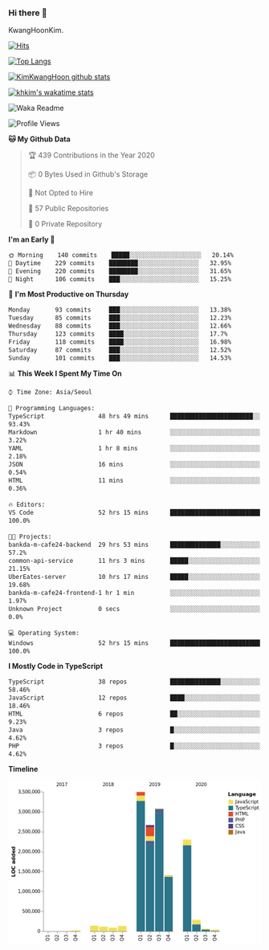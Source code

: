 ### Hi there 👋

KwangHoonKim.

[![Hits](https://hits.seeyoufarm.com/api/count/incr/badge.svg?url=https%3A%2F%2Fgithub.com%2Frhkdgns95)](https://hits.seeyoufarm.com)  

[![Top Langs](https://github-readme-stats.vercel.app/api/top-langs/?username=rhkdgns95&layout=compact)](https://github.com/anuraghazra/github-readme-stats)   

[![KimKwangHoon github stats](https://github-readme-stats.vercel.app/api?username=rhkdgns95&show_icons=true)](https://github.com/anuraghazra/github-readme-stats)  

[![khkim's wakatime stats](https://github-readme-stats.vercel.app/api/wakatime?username=rhkdgns95)](https://github.com/anuraghazra/github-readme-stats)

<!--
**rhkdgns95/rhkdgns95** is a ✨ _special_ ✨ repository because its `README.md` (this file) appears on your GitHub profile.

Here are some ideas to get you started:

- 🔭 I’m currently working on ...
- 🌱 I’m currently learning ...
- 👯 I’m looking to collaborate on ...
- 🤔 I’m looking for help with ...
- 💬 Ask me about ...
- 📫 How to reach me: ...
- 😄 Pronouns: ...
- ⚡ Fun fact: ...
-->



![Waka Readme](https://github.com/rhkdgns95/rhkdgns95/workflows/Waka%20Readme/badge.svg)
<!--START_SECTION:waka-->
![Profile Views](http://img.shields.io/badge/Profile%20Views-6-blue)

**🐱 My Github Data** 

> 🏆 439 Contributions in the Year 2020
 > 
> 📦 0 Bytes Used in Github's Storage 
 > 
> 🚫 Not Opted to Hire
 > 
> 📜 57 Public Repositories
 > 
> 🔑 0 Private Repository 
 > 
**I'm an Early 🐤** 

```text
🌞 Morning    140 commits    █████░░░░░░░░░░░░░░░░░░░░   20.14% 
🌆 Daytime    229 commits    ████████░░░░░░░░░░░░░░░░░   32.95% 
🌃 Evening    220 commits    ████████░░░░░░░░░░░░░░░░░   31.65% 
🌙 Night      106 commits    ███░░░░░░░░░░░░░░░░░░░░░░   15.25%

```
📅 **I'm Most Productive on Thursday** 

```text
Monday       93 commits     ███░░░░░░░░░░░░░░░░░░░░░░   13.38% 
Tuesday      85 commits     ███░░░░░░░░░░░░░░░░░░░░░░   12.23% 
Wednesday    88 commits     ███░░░░░░░░░░░░░░░░░░░░░░   12.66% 
Thursday     123 commits    ████░░░░░░░░░░░░░░░░░░░░░   17.7% 
Friday       118 commits    ████░░░░░░░░░░░░░░░░░░░░░   16.98% 
Saturday     87 commits     ███░░░░░░░░░░░░░░░░░░░░░░   12.52% 
Sunday       101 commits    ███░░░░░░░░░░░░░░░░░░░░░░   14.53%

```


📊 **This Week I Spent My Time On** 

```text
⌚︎ Time Zone: Asia/Seoul

💬 Programming Languages: 
TypeScript               48 hrs 49 mins      ███████████████████████░░   93.43% 
Markdown                 1 hr 40 mins        ░░░░░░░░░░░░░░░░░░░░░░░░░   3.22% 
YAML                     1 hr 8 mins         ░░░░░░░░░░░░░░░░░░░░░░░░░   2.18% 
JSON                     16 mins             ░░░░░░░░░░░░░░░░░░░░░░░░░   0.54% 
HTML                     11 mins             ░░░░░░░░░░░░░░░░░░░░░░░░░   0.36%

🔥 Editors: 
VS Code                  52 hrs 15 mins      █████████████████████████   100.0%

🐱‍💻 Projects: 
bankda-m-cafe24-backend  29 hrs 53 mins      ██████████████░░░░░░░░░░░   57.2% 
common-api-service       11 hrs 3 mins       █████░░░░░░░░░░░░░░░░░░░░   21.15% 
UberEates-server         10 hrs 17 mins      █████░░░░░░░░░░░░░░░░░░░░   19.68% 
bankda-m-cafe24-frontend-1 hr 1 min          ░░░░░░░░░░░░░░░░░░░░░░░░░   1.97% 
Unknown Project          0 secs              ░░░░░░░░░░░░░░░░░░░░░░░░░   0.0%

💻 Operating System: 
Windows                  52 hrs 15 mins      █████████████████████████   100.0%

```

**I Mostly Code in TypeScript** 

```text
TypeScript               38 repos            ██████████████░░░░░░░░░░░   58.46% 
JavaScript               12 repos            ████░░░░░░░░░░░░░░░░░░░░░   18.46% 
HTML                     6 repos             ██░░░░░░░░░░░░░░░░░░░░░░░   9.23% 
Java                     3 repos             █░░░░░░░░░░░░░░░░░░░░░░░░   4.62% 
PHP                      3 repos             █░░░░░░░░░░░░░░░░░░░░░░░░   4.62%

```


**Timeline**

![Chart not found](https://raw.githubusercontent.com/rhkdgns95/rhkdgns95/master/charts/bar_graph.png) 


<!--END_SECTION:waka-->
